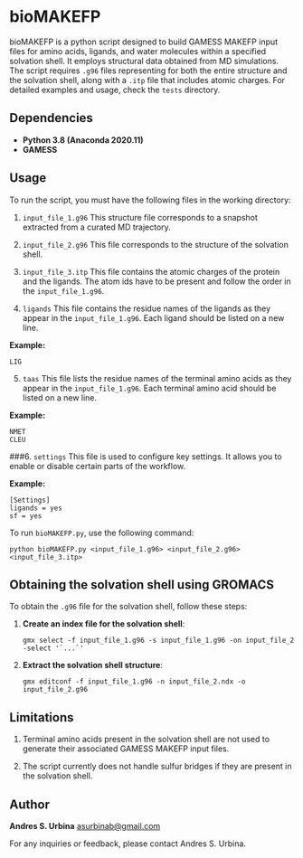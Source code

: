 # bioMAKEFP
bioMAKEFP is a python script designed to build GAMESS MAKEFP input files for amino acids, ligands, and water molecules within a specified solvation shell. It employs structural data obtained from MD simulations. The script requires `.g96` files representing for both the entire structure and the solvation shell, along with a `.itp` file that includes atomic charges. For detailed examples and usage, check the `tests` directory. 

## Dependencies
- **Python 3.8 (Anaconda 2020.11)**
- **GAMESS**

## Usage
To run the script, you must have the following files in the working directory:

1. `input_file_1.g96` 
This structure file corresponds to a snapshot extracted from a curated MD trajectory.

2. `input_file_2.g96`
This file corresponds to the structure of the solvation shell.  

3. `input_file_3.itp`
This file contains the atomic charges of the protein and the ligands. The atom ids have to be present and follow the order in the `input_file_1.g96`.

4. `ligands`
This file contains the residue names of the ligands as they appear in the `input_file_1.g96`. Each ligand should be listed on a new line.

**Example:**
```
LIG
````

5. `taas`
This file lists the residue names of the terminal amino acids as they appear in the `input_file_1.g96`. Each terminal amino acid should be listed on a new line.

**Example:**
```
NMET
CLEU
```

###6. `settings`
This file is used to configure key settings. It allows you to enable or disable certain parts of the workflow.

**Example:**
```
[Settings]
ligands = yes
sf = yes
```

To run `bioMAKEFP.py`, use the following command:

```
python bioMAKEFP.py <input_file_1.g96> <input_file_2.g96> <input_file_3.itp>
```

## Obtaining the solvation shell using GROMACS

To obtain the `.g96` file for the solvation shell, follow these steps:

1. **Create an index file for the solvation shell**:
   ```
   gmx select -f input_file_1.g96 -s input_file_1.g96 -on input_file_2 -select '`...`'
   ```

2. **Extract the solvation shell structure**:
   ```
   gmx editconf -f input_file_1.g96 -n input_file_2.ndx -o input_file_2.g96
   ```

## Limitations
1. Terminal amino acids present in the solvation shell are not used to generate their associated GAMESS MAKEFP input files.

2. The script currently does not handle sulfur bridges if they are present in the solvation shell.


## Author

**Andres S. Urbina**
asurbinab@gmail.com

For any inquiries or feedback, please contact Andres S. Urbina.